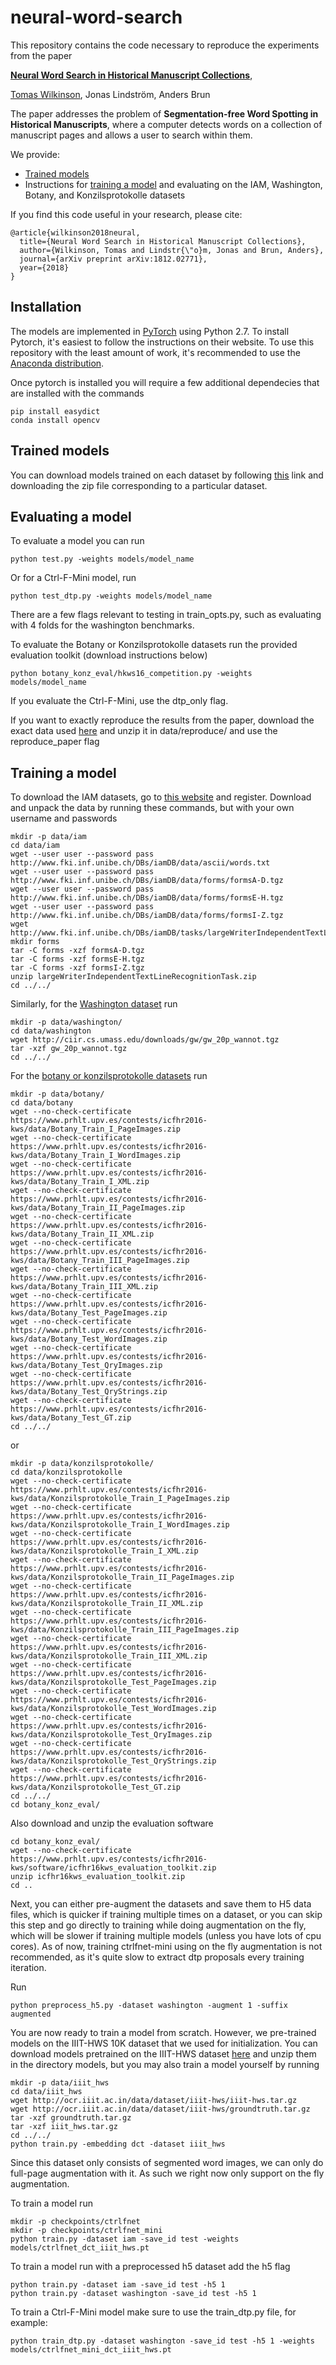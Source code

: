 # neural-word-search

This repository contains the code necessary to reproduce the experiments from the paper 

**[Neural Word Search in Historical Manuscript Collections](https://arxiv.org/abs/1812.02771)**,

[Tomas Wilkinson](http://user.it.uu.se/~tomwi522/),
Jonas Lindström\,
Anders Brun

The paper addresses the problem of **Segmentation-free Word Spotting in Historical Manuscripts**, where a computer detects words on a collection of manuscript pages and allows a user to search within them. 

We provide:

- [Trained models](#trained-models) 
- Instructions for [training a model](#training-a-model) and evaluating on the IAM, Washington, Botany, and Konzilsprotokolle datasets

If you find this code useful in your research, please cite:

```
@article{wilkinson2018neural,
  title={Neural Word Search in Historical Manuscript Collections},
  author={Wilkinson, Tomas and Lindstr{\"o}m, Jonas and Brun, Anders},
  journal={arXiv preprint arXiv:1812.02771},
  year={2018}
}
```

## Installation
The models are implemented in [PyTorch](https://pytorch.org/) using Python 2.7. To install Pytorch, it's easiest to follow the instructions on their website. To use this repository with the least amount of work, it's recommended to use the [Anaconda distribution](https://www.anaconda.com/download/).

Once pytorch is installed you will require a few additional dependecies that are installed with the commands 

```
pip install easydict 
conda install opencv
```

## Trained models
You can download models trained on each dataset by following [this](https://uppsala.box.com/s/jkdy015j18ke41ed9501kgr2j4zfc7t1) link and downloading the zip file corresponding to a particular dataset. 

## Evaluating a model

To evaluate a model you can run
```
python test.py -weights models/model_name 
```

Or for a Ctrl-F-Mini model, run
```
python test_dtp.py -weights models/model_name 
```

There are a few flags relevant to testing in train_opts.py, such as evaluating with 4 folds for the washington benchmarks.

To evaluate the Botany or Konzilsprotokolle datasets run the provided evaluation toolkit (download instructions below)

```
python botany_konz_eval/hkws16_competition.py -weights models/model_name 
```
If you evaluate the Ctrl-F-Mini, use the dtp_only flag. 

If you want to exactly reproduce the results from the paper, download the exact data used [here](https://uppsala.box.com/s/jkdy015j18ke41ed9501kgr2j4zfc7t1) and unzip it in data/reproduce/ and use the reproduce_paper flag 

## Training a model

To download the IAM datasets, go to [this website](http://www.fki.inf.unibe.ch/databases/iam-handwriting-database) and register. Download and unpack the data by running these commands, but with your own username and passwords

```
mkdir -p data/iam
cd data/iam
wget --user user --password pass http://www.fki.inf.unibe.ch/DBs/iamDB/data/ascii/words.txt
wget --user user --password pass http://www.fki.inf.unibe.ch/DBs/iamDB/data/forms/formsA-D.tgz
wget --user user --password pass http://www.fki.inf.unibe.ch/DBs/iamDB/data/forms/formsE-H.tgz
wget --user user --password pass http://www.fki.inf.unibe.ch/DBs/iamDB/data/forms/formsI-Z.tgz
wget http://www.fki.inf.unibe.ch/DBs/iamDB/tasks/largeWriterIndependentTextLineRecognitionTask.zip
mkdir forms
tar -C forms -xzf formsA-D.tgz
tar -C forms -xzf formsE-H.tgz
tar -C forms -xzf formsI-Z.tgz
unzip largeWriterIndependentTextLineRecognitionTask.zip
cd ../../
```

Similarly, for the [Washington dataset](http://ciir.cs.umass.edu/downloads/gw/gw_20p_wannot.tgz) run

```
mkdir -p data/washington/
cd data/washington
wget http://ciir.cs.umass.edu/downloads/gw/gw_20p_wannot.tgz
tar -xzf gw_20p_wannot.tgz
cd ../../
```

For the [botany or konzilsprotokolle datasets](https://www.prhlt.upv.es/contests/icfhr2016-kws/data.html) run

```
mkdir -p data/botany/
cd data/botany
wget --no-check-certificate https://www.prhlt.upv.es/contests/icfhr2016-kws/data/Botany_Train_I_PageImages.zip
wget --no-check-certificate https://www.prhlt.upv.es/contests/icfhr2016-kws/data/Botany_Train_I_WordImages.zip
wget --no-check-certificate https://www.prhlt.upv.es/contests/icfhr2016-kws/data/Botany_Train_I_XML.zip
wget --no-check-certificate https://www.prhlt.upv.es/contests/icfhr2016-kws/data/Botany_Train_II_PageImages.zip
wget --no-check-certificate https://www.prhlt.upv.es/contests/icfhr2016-kws/data/Botany_Train_II_XML.zip
wget --no-check-certificate https://www.prhlt.upv.es/contests/icfhr2016-kws/data/Botany_Train_III_PageImages.zip
wget --no-check-certificate https://www.prhlt.upv.es/contests/icfhr2016-kws/data/Botany_Train_III_XML.zip
wget --no-check-certificate https://www.prhlt.upv.es/contests/icfhr2016-kws/data/Botany_Test_PageImages.zip
wget --no-check-certificate https://www.prhlt.upv.es/contests/icfhr2016-kws/data/Botany_Test_WordImages.zip
wget --no-check-certificate https://www.prhlt.upv.es/contests/icfhr2016-kws/data/Botany_Test_QryImages.zip
wget --no-check-certificate https://www.prhlt.upv.es/contests/icfhr2016-kws/data/Botany_Test_QryStrings.zip
wget --no-check-certificate https://www.prhlt.upv.es/contests/icfhr2016-kws/data/Botany_Test_GT.zip
cd ../../

```
or
```
mkdir -p data/konzilsprotokolle/
cd data/konzilsprotokolle
wget --no-check-certificate https://www.prhlt.upv.es/contests/icfhr2016-kws/data/Konzilsprotokolle_Train_I_PageImages.zip
wget --no-check-certificate https://www.prhlt.upv.es/contests/icfhr2016-kws/data/Konzilsprotokolle_Train_I_WordImages.zip
wget --no-check-certificate https://www.prhlt.upv.es/contests/icfhr2016-kws/data/Konzilsprotokolle_Train_I_XML.zip
wget --no-check-certificate https://www.prhlt.upv.es/contests/icfhr2016-kws/data/Konzilsprotokolle_Train_II_PageImages.zip
wget --no-check-certificate https://www.prhlt.upv.es/contests/icfhr2016-kws/data/Konzilsprotokolle_Train_II_XML.zip
wget --no-check-certificate https://www.prhlt.upv.es/contests/icfhr2016-kws/data/Konzilsprotokolle_Train_III_PageImages.zip
wget --no-check-certificate https://www.prhlt.upv.es/contests/icfhr2016-kws/data/Konzilsprotokolle_Train_III_XML.zip
wget --no-check-certificate https://www.prhlt.upv.es/contests/icfhr2016-kws/data/Konzilsprotokolle_Test_PageImages.zip
wget --no-check-certificate https://www.prhlt.upv.es/contests/icfhr2016-kws/data/Konzilsprotokolle_Test_WordImages.zip
wget --no-check-certificate https://www.prhlt.upv.es/contests/icfhr2016-kws/data/Konzilsprotokolle_Test_QryImages.zip
wget --no-check-certificate https://www.prhlt.upv.es/contests/icfhr2016-kws/data/Konzilsprotokolle_Test_QryStrings.zip
wget --no-check-certificate https://www.prhlt.upv.es/contests/icfhr2016-kws/data/Konzilsprotokolle_Test_GT.zip
cd ../../
cd botany_konz_eval/
```

Also download and unzip the evaluation software
```
cd botany_konz_eval/
wget --no-check-certificate https://www.prhlt.upv.es/contests/icfhr2016-kws/software/icfhr16kws_evaluation_toolkit.zip
unzip icfhr16kws_evaluation_toolkit.zip
cd ..
```

Next, you can either pre-augment the datasets and save them to H5 data files, which is quicker if training multiple times on a dataset, or you can skip this step and go directly to training while doing augmentation on the fly, which will be slower if training multiple models (unless you have lots of cpu cores). As of now, training ctrlfnet-mini using on the fly augmentation is not recommended, as it's quite slow to extract dtp proposals every training iteration.

Run 

```
python preprocess_h5.py -dataset washington -augment 1 -suffix augmented
```

You are now ready to train a model from scratch. However, we pre-trained models on the IIIT-HWS 10K dataset that we used for initialization. You can download models pretrained on the IIIT-HWS dataset [here](https://uppsala.box.com/s/rx5fm0s7m5q5lpk9wgkvirjc17xkjhgs) and unzip them in the directory models, but you may also train a model yourself by running 

```
mkdir -p data/iiit_hws
cd data/iiit_hws
wget http://ocr.iiit.ac.in/data/dataset/iiit-hws/iiit-hws.tar.gz
wget http://ocr.iiit.ac.in/data/dataset/iiit-hws/groundtruth.tar.gz
tar -xzf groundtruth.tar.gz
tar -xzf iiit_hws.tar.gz
cd ../../
python train.py -embedding dct -dataset iiit_hws 
```

Since this dataset only consists of segmented word images, we can only do full-page augmentation with it. As such we right now only support on the fly augmentation.

To train a model run 
```
mkdir -p checkpoints/ctrlfnet
mkdir -p checkpoints/ctrlfnet_mini
python train.py -dataset iam -save_id test -weights models/ctrlfnet_dct_iiit_hws.pt
```

To train a model run with a preprocessed h5 dataset add the h5 flag 
```
python train.py -dataset iam -save_id test -h5 1
python train.py -dataset washington -save_id test -h5 1
```

To train a Ctrl-F-Mini model make sure to use the train_dtp.py  file, for example:
```
python train_dtp.py -dataset washington -save_id test -h5 1 -weights models/ctrlfnet_mini_dct_iiit_hws.pt
```
